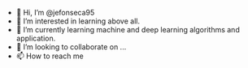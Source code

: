 - 👋 Hi, I’m @jefonseca95
- 👀 I’m interested in learning above all.
- 🌱 I’m currently learning machine and deep learning algorithms and application.
- 💞️ I’m looking to collaborate on ...
- 📫 How to reach me 

<!---
jefonseca95/jefonseca95 is a ✨ special ✨ repository because its `README.md` (this file) appears on your GitHub profile.
You can click the Preview link to take a look at your changes.
--->
